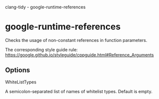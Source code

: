 clang-tidy - google-runtime-references

</div>

# google-runtime-references

Checks the usage of non-constant references in function parameters.

The corresponding style guide rule:
<https://google.github.io/styleguide/cppguide.html#Reference_Arguments>

## Options

<div class="option">

WhiteListTypes

A semicolon-separated list of names of whitelist types. Default is
empty.

</div>
